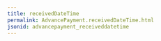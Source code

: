 ```yaml
---
title: receivedDateTime
permalink: AdvancePayment.receivedDateTime.html
jsonid: advancepayment_receiveddatetime
---
```

